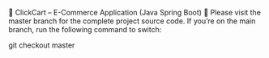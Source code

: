 🛒 ClickCart – E-Commerce Application (Java Spring Boot)
🔁 Please visit the master branch for the complete project source code.
If you’re on the main branch, run the following command to switch:

git checkout master
